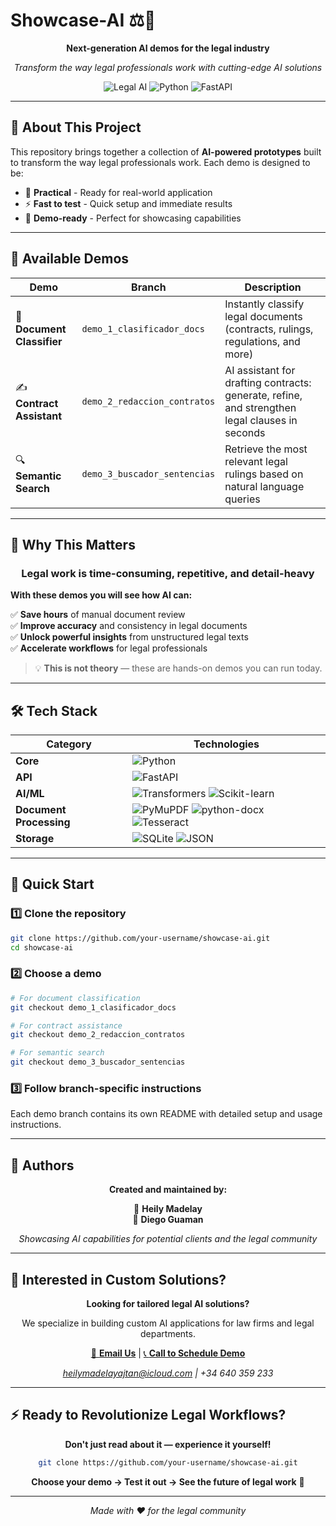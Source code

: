 # Showcase-AI ⚖️🤖

<div align="center">

**Next-generation AI demos for the legal industry**

*Transform the way legal professionals work with cutting-edge AI solutions*

![Legal AI](https://img.shields.io/badge/Legal%20AI-Powered-blue?style=for-the-badge)
![Python](https://img.shields.io/badge/Python-3.10+-green?style=for-the-badge&logo=python)
![FastAPI](https://img.shields.io/badge/FastAPI-Modern-teal?style=for-the-badge&logo=fastapi)

---

</div>

## 🎯 **About This Project**

This repository brings together a collection of **AI-powered prototypes** built to transform the way legal professionals work. Each demo is designed to be:

- 🚀 **Practical** - Ready for real-world application
- ⚡ **Fast to test** - Quick setup and immediate results  
- 🎪 **Demo-ready** - Perfect for showcasing capabilities

---

## 📂 **Available Demos**

| Demo | Branch | Description |
|------|--------|-------------|
| 📄 **Document Classifier** | `demo_1_clasificador_docs` | Instantly classify legal documents (contracts, rulings, regulations, and more) |
| ✍️ **Contract Assistant** | `demo_2_redaccion_contratos` | AI assistant for drafting contracts: generate, refine, and strengthen legal clauses in seconds |
| 🔍 **Semantic Search** | `demo_3_buscador_sentencias` | Retrieve the most relevant legal rulings based on natural language queries |

---

## 🚀 **Why This Matters**

<div align="center">

### Legal work is time-consuming, repetitive, and detail-heavy

</div>

**With these demos you will see how AI can:**

✅ **Save hours** of manual document review  
✅ **Improve accuracy** and consistency in legal documents  
✅ **Unlock powerful insights** from unstructured legal texts  
✅ **Accelerate workflows** for legal professionals  

> 💡 **This is not theory** — these are hands-on demos you can run today.

---

## 🛠️ **Tech Stack**

<div align="center">

| Category | Technologies |
|----------|-------------|
| **Core** | ![Python](https://img.shields.io/badge/Python-3.10+-3776ab?style=flat&logo=python&logoColor=white) |
| **API** | ![FastAPI](https://img.shields.io/badge/FastAPI-009688?style=flat&logo=fastapi&logoColor=white) |
| **AI/ML** | ![Transformers](https://img.shields.io/badge/🤗_Transformers-FFD21E?style=flat) ![Scikit-learn](https://img.shields.io/badge/Scikit--learn-F7931E?style=flat&logo=scikit-learn&logoColor=white) |
| **Document Processing** | ![PyMuPDF](https://img.shields.io/badge/PyMuPDF-red?style=flat) ![python-docx](https://img.shields.io/badge/python--docx-blue?style=flat) ![Tesseract](https://img.shields.io/badge/Tesseract_OCR-green?style=flat) |
| **Storage** | ![SQLite](https://img.shields.io/badge/SQLite-003B57?style=flat&logo=sqlite&logoColor=white) ![JSON](https://img.shields.io/badge/JSON-000000?style=flat&logo=json&logoColor=white) |

</div>

---

## 🚦 **Quick Start**

### 1️⃣ Clone the repository
```bash
git clone https://github.com/your-username/showcase-ai.git
cd showcase-ai
```

### 2️⃣ Choose a demo
```bash
# For document classification
git checkout demo_1_clasificador_docs

# For contract assistance  
git checkout demo_2_redaccion_contratos

# For semantic search
git checkout demo_3_buscador_sentencias
```

### 3️⃣ Follow branch-specific instructions
Each demo branch contains its own README with detailed setup and usage instructions.

---

## 👥 **Authors**

<div align="center">

**Created and maintained by:**

🔸 **Heily Madelay**  
🔸 **Diego Guaman**

*Showcasing AI capabilities for potential clients and the legal community*

</div>

---

## 🤝 **Interested in Custom Solutions?**

<div align="center">

**Looking for tailored legal AI solutions?**

We specialize in building custom AI applications for law firms and legal departments.

[📧 **Email Us**](mailto:heilymadelayajtan@icloud.com) | [📞 **Call to Schedule Demo**](tel:+34640359233)

*heilymadelayajtan@icloud.com | +34 640 359 233*

</div>

---

## ⚡ **Ready to Revolutionize Legal Workflows?**

<div align="center">

**Don't just read about it — experience it yourself!**

```bash
git clone https://github.com/your-username/showcase-ai.git
```

**Choose your demo → Test it out → See the future of legal work** 🚀

---

*Made with ❤️ for the legal community*

</div>
